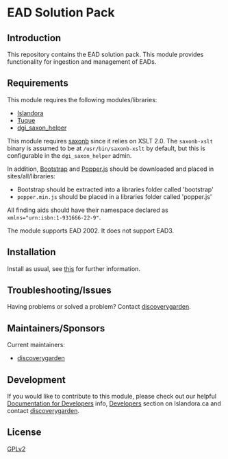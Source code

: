 # EAD Solution Pack

## Introduction

This repository contains the EAD solution pack. This module provides
functionality for ingestion and management of EADs.

## Requirements

This module requires the following modules/libraries:

* [Islandora](https://github.com/islandora/islandora)
* [Tuque](https://github.com/islandora/tuque)
* [dgi_saxon_helper](https://github.com/discoverygarden/dgi_saxon_helper)

This module requires
[saxonb](http://manpages.ubuntu.com/manpages/trusty/man1/saxonb-xslt.1.html)
since it relies on XSLT 2.0. The `saxonb-xslt` binary is assumed to be at
`/usr/bin/saxonb-xslt` by default, but this is configurable in the
`dgi_saxon_helper` admin.

In addition, [Bootstrap](https://getbootstrap.com/) and
[Popper.js](https://github.com/FezVrasta/popper.js) should be downloaded and
placed in sites/all/libraries:

* Bootstrap should be extracted into a libraries folder called 'bootstrap'
* `popper.min.js` should be placed in a libraries folder called 'popper.js'

All finding aids should have their namespace
declared as `xmlns="urn:isbn:1-931666-22-9"`.

The module supports EAD 2002. It does not support EAD3.

## Installation

Install as usual, see
[this](https://drupal.org/documentation/install/modules-themes/modules-7) for
further information.

## Troubleshooting/Issues

Having problems or solved a problem? Contact [discoverygarden](http://support.discoverygarden.ca).

## Maintainers/Sponsors

Current maintainers:

* [discoverygarden](http://www.discoverygarden.ca)

## Development

If you would like to contribute to this module, please check out our helpful
[Documentation for Developers](https://github.com/Islandora/islandora/wiki#wiki-documentation-for-developers)
info, [Developers](http://islandora.ca/developers) section on Islandora.ca and
contact [discoverygarden](http://support.discoverygarden.ca).

## License

[GPLv2](http://www.gnu.org/licenses/gpl-2.0.txt)
